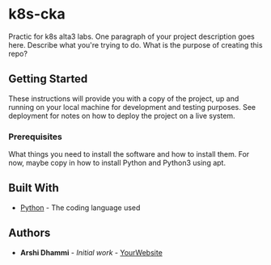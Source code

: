 # k8s-cka

Practic for k8s alta3 labs. 
One paragraph of your project description goes here. Describe what you're trying to do.
What is the purpose of creating this repo?

## Getting Started

These instructions will provide you with a copy of the project, up and running on your local machine
for development and testing purposes. See deployment for notes on how to deploy the project
on a live system.

### Prerequisites

What things you need to install the software and how to install them. For now, maybe copy in
how to install Python and Python3 using apt.

## Built With

* [Python](https://www.python.org/) - The coding language used

## Authors

* **Arshi Dhammi** - *Initial work* - [YourWebsite](https://example.com/)
